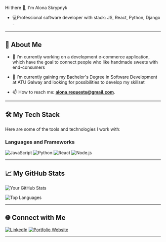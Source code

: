 Hi there 👋, I'm Alona Skrypnyk
- 💻Professional software developer with stack: JS, React, Python, Django -

---

## 🌟 About Me

- 🔭 I’m currently working on a development e-commerce application, which have the goal to connect people who like handmade sweets with end-consumers 
- 🌱 I’m currently gaining my Bachelor's Degree in Software Development at ATU Galway and looking for possibilities to develop my skillset  

- 📫 How to reach me: **alona.requests@gmail.com**.


---

## 🛠️ My Tech Stack

Here are some of the tools and technologies I work with:

### **Languages and Frameworks**
![JavaScript](https://img.shields.io/badge/JavaScript-323330?style=for-the-badge&logo=javascript&logoColor=yellow)
![Python](https://img.shields.io/badge/Python-3776AB?style=for-the-badge&logo=python&logoColor=white)
![React](https://img.shields.io/badge/React-20232A?style=for-the-badge&logo=react&logoColor=61DAFB)
![Node.js](https://img.shields.io/badge/Node.js-43853D?style=for-the-badge&logo=node-dot-js&logoColor=white)

---

## 📈 My GitHub Stats

![Your GitHub Stats](https://github-readme-stats.vercel.app/api?username=Alonasa&show_icons=true&theme=tokyonight)

![Top Languages](https://github-readme-stats.vercel.app/api/top-langs/?username=Alonasa&layout=compact&theme=tokyonight)

---



## 🌐 Connect with Me

[![LinkedIn](https://img.shields.io/badge/LinkedIn-0077B5?style=for-the-badge&logo=linkedin&logoColor=white)](https://www.linkedin.com/in/alona-skrypnyk/)
[![Portfolio Website](https://img.shields.io/badge/Portfolio-000000?style=for-the-badge&logo=github-pages&logoColor=white)](https://alonasa.github.io/aportfolio/)

---



<!--
## ✨ Fun Extras
**Alonasa/Alonasa** is a ✨ _special_ ✨ repository because its `README.md` (this file) appears on your GitHub profile.

Here are some ideas to get you started:

- 🔭 I’m currently working on ...
- 🌱 I’m currently learning ...
- 👯 I’m looking to collaborate on ...
- 🤔 I’m looking for help with ...
- 💬 Ask me about ...
- 📫 How to reach me: ...
- 😄 Pronouns: ...
- ⚡ Fun fact: ...

## 🎨 My Portfolio

Check out some of my recent projects:
- [**Project 1**](https://github.com/your-username/project-1): A brief description.
- [**Project 2**](https://github.com/your-username/project-2): A brief description.
- [**Project 3**](https://github.com/your-username/project-3): A brief description.

### **Tools and Platforms**
![Git](https://img.shields.io/badge/Git-F05032?style=for-the-badge&logo=git&logoColor=white)
![GitHub](https://img.shields.io/badge/GitHub-181717?style=for-the-badge&logo=github&logoColor=white)
![VSCode](https://img.shields.io/badge/VS%20Code-0078D4?style=for-the-badge&logo=visual-studio-code&logoColor=white)
![Linux](https://img.shields.io/badge/Linux-FCC624?style=for-the-badge&logo=linux&logoColor=black)

- 💬 Ask me about **[Topics You’re Comfortable Talking About, e.g., JavaScript, Python, etc.]**.
- 📫 How to reach me: **[Your Email or Social Links]**.
- ⚡ Fun fact: **[Something Unique About You]**.
---
-->
